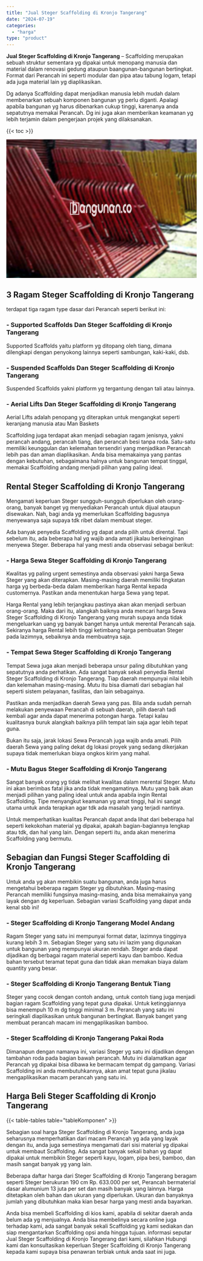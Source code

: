 ```yaml
---
title: "Jual Steger Scaffolding di Kronjo Tangerang"
date: "2024-07-19"
categories: 
  - "harga"
type: "product"
---
```


**Jual Steger Scaffolding di Kronjo Tangerang** – Scaffolding merupakan sebuah struktur sementara yg dipakai untuk menopang manusia dan material dalam renovasi gedung ataupun baangunan-bangunan bertingkat. Format dari Perancah ini seperti modular dan pipa atau tabung logam, tetapi ada juga material lain yg diaplikasikan.

Dg adanya Scaffolding dapat menjadikan manusia lebih mudah dalam membenarkan sebuah komponen bangunan yg perlu diganti. Apalagi apabila bangunan yg harus dibenarkan cukup tinggi, karenanya anda sepatutnya memakai Perancah. Dg ini juga akan memberikan keamanan yg lebih terjamin dalam pengerjaan projek yang dilaksanakan.

{{< toc >}}

![Jual Steger Scaffolding di Kronjo Tangerang](/images/sewa-scaffolding-steger-30.png)

## 3 Ragam Steger Scaffolding di Kronjo Tangerang

terdapat tiga ragam type dasar dari Perancah seperti berikut ini:

### \- Supported Scaffolds Dan Steger Scaffolding di Kronjo Tangerang

Supported Scaffolds yaitu platform yg ditopang oleh tiang, dimana dilengkapi dengan penyokong lainnya seperti sambungan, kaki-kaki, dsb.

### \- Suspended Scaffolds Dan Steger Scaffolding di Kronjo Tangerang

Suspended Scaffolds yakni platform yg tergantung dengan tali atau lainnya.

### \- Aerial Lifts Dan Steger Scaffolding di Kronjo Tangerang

Aerial Lifts adalah penopang yg diterapkan untuk mengangkat seperti keranjang manusia atau Man Baskets

Scaffolding juga terdapat akan menjadi sebagian ragam jenisnya, yakni perancah andang, perancah tiang, dan perancah besi tanpa roda. Satu-satu memiliki keunggulan dan kelemahan tersendiri yang menjadikan Perancah lebih pas dan aman diaplikasikan. Anda bisa memakainya yang pantas dengan kebutuhan, sebagaimana halnya untuk bangunan tempat tinggal, memakai Scaffolding andang menjadi pilihan yang paling ideal.

## Rental Steger Scaffolding di Kronjo Tangerang

Mengamati keperluan Steger sungguh-sungguh diperlukan oleh orang-orang, banyak banget yg menyediakan Perancah untuk dijual ataupun disewakan. Nah, bagi anda yg memerlukan Scaffolding bagusnya menyewanya saja supaya tdk ribet dalam membuat steger.

Ada banyak penyedia Scaffolding yg dapat anda pilih untuk dirental. Tapi sebelum itu, ada beberapa hal yg wajib anda amati jikalau berkeinginan menyewa Steger. Beberapa hal yang mesti anda observasi sebagai berikut:

### \- Harga Sewa Steger Scaffolding di Kronjo Tangerang

Kwalitas yg paling urgent semestinya anda observasi yakni harga Sewa Steger yang akan diterapkan. Masing-masing daerah memiliki tingkatan harga yg berbeda-beda dalam memberikan harga Rental kepada customernya. Pastikan anda menentukan harga Sewa yang tepat.

Harga Rental yang lebih terjangkau pastinya akan akan menjadi serbuan orang-orang. Maka dari itu, alangkah baiknya anda mencari harga Sewa Steger Scaffolding di Kronjo Tangerang yang murah supaya anda tidak mengeluarkan uang yg banyak banget hanya untuk merental Perancah saja. Sekiranya harga Rental lebih tinggi ketimbang harga pembuatan Steger pada lazimnya, sebaiknya anda membuatnya saja.

### \- Tempat Sewa Steger Scaffolding di Kronjo Tangerang

Tempat Sewa juga akan menjadi beberapa unsur paling dibutuhkan yang sepatutnya anda perhatikan. Ada sangat banyak sekali penyedia Rental Steger Scaffolding di Kronjo Tangerang. Tiap daerah mempunyai nilai lebih dan kelemahan masing-masing. Mutu itu bisa diamati dari sebagian hal seperti sistem pelayanan, fasilitas, dan lain sebagainya.

Pastikan anda menjadikan daerah Sewa yang pas. Bila anda sudah pernah melakukan penyewaan Perancah di sebuah daerah, pilih daerah tadi kembali agar anda dapat menerima potongan harga. Tetapi kalau kualitasnya buruk alangkah baiknya pilih tempat lain saja agar lebih tepat guna.

Bukan itu saja, jarak lokasi Sewa Perancah juga wajib anda amati. Pilih daerah Sewa yang paling dekat dg lokasi proyek yang sedang dikerjakan supaya tidak memerlukan biaya ongkos kirim yang mahal.

### \- Mutu Bagus Steger Scaffolding di Kronjo Tangerang

Sangat banyak orang yg tidak melihat kwalitas dalam merental Steger. Mutu ini akan berimbas fatal jika anda tidak mengamatinya. Mutu yang baik akan menjadi pilihan yang paling ideal untuk anda apabila ingin Rental Scaffolding. Tipe menyangkut keamanan yg amat tinggi, hal ini sangat utama untuk anda terapkan agar tdk ada masalah yang terjadi nantinya.

Untuk memperhatikan kualitas Perancah dapat anda lihat dari beberapa hal seperti kekokohan material yg dipakai, apakah bagian-bagiannya lengkap atau tdk, dan hal yang lain. Dengan seperti itu, anda akan menerima Scaffolding yang bermutu.

## Sebagian dan Fungsi Steger Scaffolding di Kronjo Tangerang

Untuk anda yg akan membikin suatu bangunan, anda juga harus mengetahui beberapa ragam Steger yg dibutuhkan. Masing-masing Perancah memiliki fungsinya masing-masing, anda bisa memakainya yang layak dengan dg keperluan. Sebagian variasi Scaffolding yang dapat anda kenal sbb ini!

### \- Steger Scaffolding di Kronjo Tangerang Model Andang

Ragam Steger yang satu ini mempunyai format datar, lazimnya tingginya kurang lebih 3 m. Sebagian Steger yang satu ini lazim yang digunakan untuk bangunan yang mempunyai ukuran rendah. Steger anda dapat dijadikan dg berbagai ragam material seperti kayu dan bamboo. Kedua bahan tersebut teramat tepat guna dan tidak akan memakan biaya dalam quantity yang besar.

### \- Steger Scaffolding di Kronjo Tangerang Bentuk Tiang

Steger yang cocok dengan contoh andang, untuk contoh tiang juga menjadi bagian ragam Scaffolding yang tepat guna dipakai. Untuk ketinggiannya bisa menempuh 10 m dg tinggi minimal 3 m. Perancah yang satu ini seringkali diaplikasikan untuk bangunan bertingkat. Banyak banget yang membuat perancah macam ini mengaplikasikan bamboo.

### \- Steger Scaffolding di Kronjo Tangerang Pakai Roda

Dimanapun dengan namanya ini, variasi Steger yg satu ini dijadikan dengan tambahan roda pada bagian bawah perancah. Mutu ini dialamatkan agar Perancah yg dipakai bisa dibawa ke bermacam tempat dg gampang. Variasi Scaffolding ini anda membutuhkannya, akan amat tepat guna jikalau mengaplikasikan macam perancah yang satu ini.

## Harga Beli Steger Scaffolding di Kronjo Tangerang

{{< table-tables table="tableKomponen" >}}

Sebagian soal harga Steger Scaffolding di Kronjo Tangerang, anda juga seharusnya memperhatikan dari macam Perancah yg ada yang layak dengan itu, anda juga semestinya mengamati dari sisi material yg dipakai untuk membaut Scaffolding. Ada sangat banyak sekali bahan yg dapat dipakai untuk membikin Steger seperti kayu, logam, pipa besi, bamboo, dan masih sangat banyak yg yang lain.

Beberapa daftar harga dari Steger Scaffolding di Kronjo Tangerang beragam seperti Steger berukuran 190 cm Rp. 633.000 per set, Perancah bermaterial dasar alumunium 13 juta per set dan masih banyak yang lainnya. Harga ditetapkan oleh bahan dan ukuran yang diperlukan. Ukuran dan banyaknya jumlah yang dibutuhkan maka kian besar harga yang mesti anda bayarkan.

Anda bisa membeli Scaffolding di kios kami, apabila di sekitar daerah anda belum ada yg menjualnya. Anda bisa membelinya secara online juga terhadap kami, ada sangat banyak sekali Scaffolding yg kami sediakan dan siap mengantarkan Scaffolding opsi anda hingga tujuan. informasi seputar Jual Steger Scaffolding di Kronjo Tangerang dari kami, silahkan Hubungi kami dan konsultasikan keperluan Steger Scaffolding di Kronjo Tangerang kepada kami supaya bisa penawran terbiak untuk anda saat ini juga.
